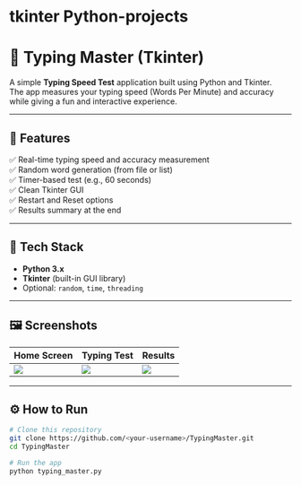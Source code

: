 # tkinter Python-projects
# 🧠 Typing Master (Tkinter)

A simple **Typing Speed Test** application built using Python and Tkinter.  
The app measures your typing speed (Words Per Minute) and accuracy while giving a fun and interactive experience.

---

## 🚀 Features

✅ Real-time typing speed and accuracy measurement  
✅ Random word generation (from file or list)  
✅ Timer-based test (e.g., 60 seconds)  
✅ Clean Tkinter GUI  
✅ Restart and Reset options  
✅ Results summary at the end

---

## 🧰 Tech Stack

- **Python 3.x**
- **Tkinter** (built-in GUI library)
- Optional: `random`, `time`, `threading`

---

## 🖼️ Screenshots

| Home Screen | Typing Test | Results |
|--------------|-------------|----------|
| ![](screenshots/home_screen.png) | ![](screenshots/test_screen.png) | ![](screenshots/result_screen.png) |

---

## ⚙️ How to Run

```bash
# Clone this repository
git clone https://github.com/<your-username>/TypingMaster.git
cd TypingMaster

# Run the app
python typing_master.py
